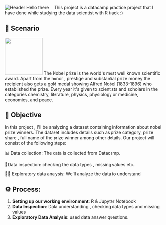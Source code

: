 ![Header](https://media.npr.org/assets/img/2022/06/21/gettyimages-1241423375-cb7850626ce4a3e4982b6555fc110f18767c67db.jpg)
Hello there <img src="https://media.giphy.com/media/hvRJCLFzcasrR4ia7z/giphy.gif" width="10px"> 
This project is a datacamp practice project that I have done while studying the data scientist with R track :)

## 👀 Scenario
<img src="https://planning-org-uploaded-media.s3.amazonaws.com/thumbnail/scenario-planning-2.png" width="120px">
The Nobel prize is the world's most well known scientific award. Apart from the honor , prestige and substantial prize money the recipient also gets a gold medal showing Alfred Nobel (1833-1896) who established the prize. Every year it's given to scientists and scholars in the categories chemistry, literature, physics, physiology or medicine, economics, and peace.



## 🎯 Objective 

In this project , I'll be analyzing a dataset containing information about nobel prize winners. The dataset includes details such as prize category, prize share , full name of the prize winner among other details. Our project will consist of the following steps:

📊 Data collection: The data is collected from Datacamp.

🧹Data inspection: checking the data types , missing values etc..

🕵️‍♂️ Exploratory data analysis: We'll analyze the data to understand




 ## ⚙️ Process:
  1. **Setting up our working environment**: R & Jupyter Notebook 
  2. **Data Inspection**: Data understanding , checking data types and missing values
  3. **Exploratory Data Analysis**: used data answer questions.
